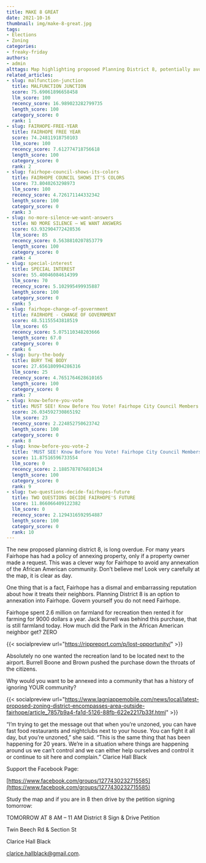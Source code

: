 ```yaml
---
title: MAKE 8 GREAT
date: 2021-10-16
thumbnail: img/make-8-great.jpg
tags:
- Elections
- Zoning
categories:
- freaky-friday
authors:
- admin
alttags: Map highlighting proposed Planning District 8, potentially avoiding annexation issues faced by Fairhope’s African American...
related_articles:
- slug: malfunction-junction
  title: MALFUNCTION JUNCTION
  score: 75.69061896658458
  llm_score: 100
  recency_score: 16.989023282799735
  length_score: 100
  category_score: 0
  rank: 1
- slug: FAIRHOPE-FREE-YEAR
  title: FAIRHOPE FREE YEAR
  score: 74.24811918750103
  llm_score: 100
  recency_score: 7.612774718756618
  length_score: 100
  category_score: 0
  rank: 2
- slug: fairhope-council-shows-its-colors
  title: FAIRHOPE COUNCIL SHOWS IT'S COLORS
  score: 73.8040263298973
  llm_score: 100
  recency_score: 4.726171144332342
  length_score: 100
  category_score: 0
  rank: 3
- slug: no-more-silence-we-want-answers
  title: NO MORE SILENCE — WE WANT ANSWERS
  score: 63.932904772428536
  llm_score: 85
  recency_score: 0.5638810207853779
  length_score: 100
  category_score: 0
  rank: 4
- slug: special-interest
  title: SPECIAL INTEREST
  score: 55.40046084614399
  llm_score: 70
  recency_score: 5.102995499935887
  length_score: 100
  category_score: 0
  rank: 5
- slug: fairhope-change-of-government
  title: FAIRHOPE - CHANGE OF GOVERNMENT
  score: 48.51155543818519
  llm_score: 65
  recency_score: 5.075110348203666
  length_score: 67.0
  category_score: 0
  rank: 6
- slug: bury-the-body
  title: BURY THE BODY
  score: 27.656180994286316
  llm_score: 25
  recency_score: 4.7651764628610165
  length_score: 100
  category_score: 0
  rank: 7
- slug: know-before-you-vote
  title: MUST SEE! Know Before You Vote! Fairhope City Council Members Ignore Public Concerns
  score: 26.034592730865192
  llm_score: 23
  recency_score: 2.224852750623742
  length_score: 100
  category_score: 0
  rank: 8
- slug: know-before-you-vote-2
  title: 'MUST SEE! Know Before You Vote! Fairhope City Council Members Ignore Public Concerns '
  score: 11.87516596733554
  llm_score: 0
  recency_score: 2.1885787876810134
  length_score: 100
  category_score: 0
  rank: 9
- slug: two-questions-decide-fairhopes-future
  title: TWO QUESTIONS DECIDE FAIRHOPE'S FUTURE
  score: 11.866066409122382
  llm_score: 0
  recency_score: 2.1294316592954887
  length_score: 100
  category_score: 0
  rank: 10
---
```

The new proposed planning district 8, is long overdue. For many years Fairhope has had a policy of annexing property, only if a property owner made a request. This was a clever way for Fairhope to avoid any annexation of the African American community. Don’t believe me! Look very carefully at the map, it is clear as day.

One thing that is a fact, Fairhope has a dismal and embarrassing reputation about how it treats their neighbors. Planning District 8 is an option to annexation into Fairhope. Govern yourself you do not need Fairhope.

Fairhope spent 2.6 million on farmland for recreation then rented it for farming for 9000 dollars a year. Jack Burrell was behind this purchase, that is still farmland today. How much did the Park in the African American neighbor get? ZERO

{{< socialpreview url="https://rippreport.com/p/lost-opportunity/" >}}

Absolutely no one wanted the recreation land to be located next to the airport. Burrell Boone and Brown pushed the purchase down the throats of the citizens.

Why would you want to be annexed into a community that has a history of ignoring YOUR community?

{{< socialpreview url="https://www.lagniappemobile.com/news/local/latest-proposed-zoning-district-encompasses-area-outside-fairhope/article_7857b9a4-fa1d-5126-88fb-622e2217b33f.html" >}}

“I’m trying to get the message out that when you’re unzoned, you can have fast food restaurants and nightclubs next to your house. You can fight it all day, but you’re unzoned,” she said. “This is the same thing that has been happening for 20 years. We’re in a situation where things are happening around us we can’t control and we can either help ourselves and control it or continue to sit here and complain.” Clarice Hall Black

Support the Facebook Page:

[https://www.facebook.com/groups/1277430232715585](https://www.facebook.com/groups/1277430232715585)

Study the map and if you are in 8 then drive by the petition signing tomorrow:

TOMORROW AT 8 AM – 11 AM District 8 Sign & Drive Petition

Twin Beech Rd & Section St

Clarice Hall Black

clarice.hallblack@gmail.com.
